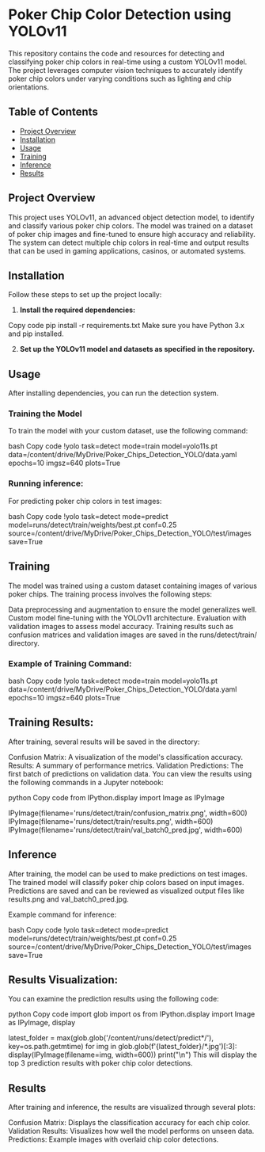 # Poker Chip Color Detection using YOLOv11

This repository contains the code and resources for detecting and classifying poker chip colors in real-time using a custom YOLOv11 model. The project leverages computer vision techniques to accurately identify poker chip colors under varying conditions such as lighting and chip orientations.

## Table of Contents

- [Project Overview](#project-overview)
- [Installation](#installation)
- [Usage](#usage)
- [Training](#training)
- [Inference](#inference)
- [Results](#results)

## Project Overview

This project uses YOLOv11, an advanced object detection model, to identify and classify various poker chip colors. The model was trained on a dataset of poker chip images and fine-tuned to ensure high accuracy and reliability. The system can detect multiple chip colors in real-time and output results that can be used in gaming applications, casinos, or automated systems.

## Installation

Follow these steps to set up the project locally:

1. **Install the required dependencies:**


Copy code
pip install -r requirements.txt
Make sure you have Python 3.x and pip installed.

2. **Set up the YOLOv11 model and datasets as specified in the repository.**

## Usage
After installing dependencies, you can run the detection system.

### Training the Model
To train the model with your custom dataset, use the following command:

bash
Copy code
!yolo task=detect mode=train model=yolo11s.pt data=/content/drive/MyDrive/Poker_Chips_Detection_YOLO/data.yaml epochs=10 imgsz=640 plots=True
### Running inference:
For predicting poker chip colors in test images:

bash
Copy code
!yolo task=detect mode=predict model=runs/detect/train/weights/best.pt conf=0.25 source=/content/drive/MyDrive/Poker_Chips_Detection_YOLO/test/images save=True

## Training
The model was trained using a custom dataset containing images of various poker chips. The training process involves the following steps:

Data preprocessing and augmentation to ensure the model generalizes well.
Custom model fine-tuning with the YOLOv11 architecture.
Evaluation with validation images to assess model accuracy.
Training results such as confusion matrices and validation images are saved in the runs/detect/train/ directory.

### Example of Training Command:
bash
Copy code
!yolo task=detect mode=train model=yolo11s.pt data=/content/drive/MyDrive/Poker_Chips_Detection_YOLO/data.yaml epochs=10 imgsz=640 plots=True
## Training Results:
After training, several results will be saved in the directory:

Confusion Matrix: A visualization of the model's classification accuracy.
Results: A summary of performance metrics.
Validation Predictions: The first batch of predictions on validation data.
You can view the results using the following commands in a Jupyter notebook:

python
Copy code
from IPython.display import Image as IPyImage

IPyImage(filename='runs/detect/train/confusion_matrix.png', width=600)
IPyImage(filename='runs/detect/train/results.png', width=600)
IPyImage(filename='runs/detect/train/val_batch0_pred.jpg', width=600)
## Inference
After training, the model can be used to make predictions on test images. The trained model will classify poker chip colors based on input images. Predictions are saved and can be reviewed as visualized output files like results.png and val_batch0_pred.jpg.

Example command for inference:

bash
Copy code
!yolo task=detect mode=predict model=runs/detect/train/weights/best.pt conf=0.25 source=/content/drive/MyDrive/Poker_Chips_Detection_YOLO/test/images save=True
## Results Visualization:
You can examine the prediction results using the following code:

python
Copy code
import glob
import os
from IPython.display import Image as IPyImage, display

latest_folder = max(glob.glob('/content/runs/detect/predict*/'), key=os.path.getmtime)
for img in glob.glob(f'{latest_folder}/*.jpg')[:3]:
    display(IPyImage(filename=img, width=600))
    print("\n")
This will display the top 3 prediction results with poker chip color detections.

## Results
After training and inference, the results are visualized through several plots:

Confusion Matrix: Displays the classification accuracy for each chip color.
Validation Results: Visualizes how well the model performs on unseen data.
Predictions: Example images with overlaid chip color detections.

